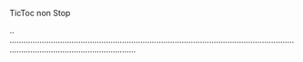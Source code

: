 TicToc non Stop

..
...................................................................................................................................................................................